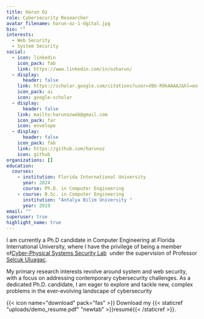 ```yaml
---
title: Harun Oz
role: Cybersecurity Researcher
avatar_filename: harun-oz-1-dgital.jpg
bio: ""
interests:
  - Web Security
  - System Security
social:
  - icon: linkedin
    icon_pack: fab
    link: https://www.linkedin.com/in/ozharun/
  - display:
      header: false
    link: https://scholar.google.com/citations?user=VBU-R9kAAAAJ&hl=en
    icon_pack: ai
    icon: google-scholar
  - display:
      header: false
    link: mailto:harunozweb@gmail.com
    icon_pack: far
    icon: envelope
  - display:
      header: false
    icon_pack: fab
    link: https://github.com/harunoz
    icon: github
organizations: []
education:
  courses:
    - institution: Florida International University
      year: 2024
      course: Ph.D. in Computer Engineering
    - course: B.Sc. in Computer Engineering
      institution: "Antalya Bilim University "
      year: 2019
email: ""
superuser: true
highlight_name: true
---
```

I am currently a Ph.D candidate in Computer Engineering at Florida International University, where I have the privilege of being a member of[](https://seclab.illinois.edu/)[Cyber-Physical Systems Security Lab](https://csl.fiu.edu/)  under the supervision of Professor [Selcuk Uluagac](https://sites.google.com/fiu.edu/selcuk).

My primary research interests revolve around system and web security, with a focus on addressing contemporary cybersecurity challenges. As a dedicated Ph.D. candidate, I am eager to explore and tackle new, complex problems in the ever-evolving landscape of cybersecurity

{{< icon name="download" pack="fas" >}} Download my {{< staticref "uploads/demo_resume.pdf" "newtab" >}}resumé{{< /staticref >}}.